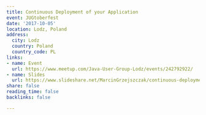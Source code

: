 ```yaml
---
title: Continuous Deployment of your Application
event: JUGtoberfest
date: '2017-10-05'
location: Lodz, Poland
address:
  city: Lodz
  country: Poland
  country_code: PL
links:
- name: Event
  url: https://www.meetup.com/Java-User-Group-Lodz/events/242792922/
- name: Slides
  url: https://www.slideshare.net/MarcinGrzejszczak/continuous-deployment-of-your-application-jugtoberfest
share: false
reading_time: false
backlinks: false

---
```

